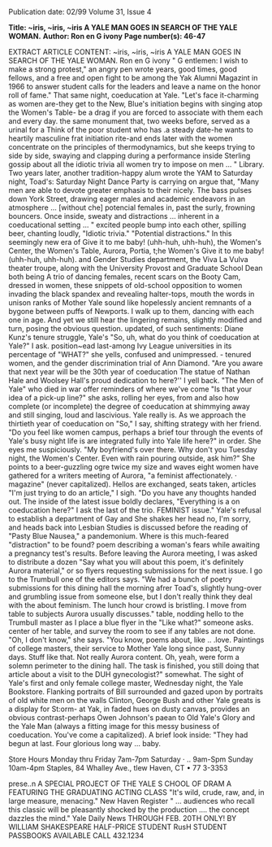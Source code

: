 Publication date: 02/99
Volume 31, Issue 4

**Title: ~iris, ~iris, ~iris A YALE MAN GOES IN SEARCH OF THE YALE WOMAN.**
**Author: Ron en G ivony**
**Page number(s): 46-47**

EXTRACT ARTICLE CONTENT:
~iris, ~iris, ~iris 
A YALE MAN GOES IN SEARCH OF THE YALE WOMAN. 
Ron en G ivony 
" G
entlemen: I wish to make a strong protest," an angry pen wrote 
years, good times, good fellows, and a free and open fight to be among 
the Yak Alumni Magazint in 1966 to answer student calls for 
the leaders and leave a name on the honor roll of fame." That same night, 
coeducation at Yale. "Let's face it-charming as women are-they get to 
the New, Blue's initiation begins with singing atop the Women's Table-
be a drag if you are forced to associate with them each and every day. 
the same monument that, two weeks before, served as a urinal for a 
Think of the poor student who has .a steady date-he wants to 
heartily masculine frat initiation rite-and ends later with the women 
concentrate on the principles of thermodynamics, but she keeps trying to 
side by side, swaying and clapping during a performance inside Sterling 
gossip about all the idiotic trivia all women try to impose on men ... " 
Library. 
Two years later, another tradition-happy alum wrote the YAM to 
Saturday night, Toad's: Saturday Night Dance Party is carrying on 
argue that, "Many men are able to devote greater emphasis to their 
nicely. The bass pulses down York Street, drawing eager males and 
academic endeavors in an atmosphere ... [without che] potencial 
females in, past the surly, frowning bouncers. Once inside, sweaty and 
distractions ... inherent in a coeducational setting ... " 
excited people bump into each other, spilling beer, chanting loudly, 
"Idiotic trivia." "Potential distractions." In this seemingly new era of 
Give it to me baby! (uhh-huh, uhh-huh), 
the Women's Center, the Women's Table, Aurora, Portia, t;he Women's 
Give it to me baby! (uhh-huh, uhh-huh). 
and Gender Studies department, the Viva La Vulva theater troupe, along 
with the University Provost and Graduate School Dean both being 
A trio of dancing females, recent scars on the Booty Cam, dressed in 
women, these snippets of old-school opposition to women invading the 
black spandex and revealing halter-tops, mouth the words in unison 
ranks of Mother Yale sound like hopelessly ancient remnants of a bygone 
between puffs of Newports. I walk up to them, dancing with each one in 
age. And yet we still hear the lingering remains, slightly modified and 
turn, posing the obvious question. 
updated, of such sentiments: Diane Kunz's tenure struggle, Yale's 
"So, uh, what do you think of coeducation at Yale?" I ask. 
position~ead last-among Ivy League universities in its percentage of 
"WHAT?" she yells, confused and unimpressed. -
tenured women, and the gender discrimination trial of Ann Diamond. 
"Are you aware that next year will be the 30th year of coeducation 
The statue of Nathan Hale and Woolsey Hall's proud dedication to 
here?'' I yell back. 
"The Men of Yale" who died in war offer reminders of where we've come 
"Is that your idea of a pick-up line?" she asks, rolling her eyes, 
from and also how complete (or incomplete) the degree of coeducation at 
shimmying away and still singing, loud and lascivious. 
Yale really is. As we approach the thirtieth year of coeducation on 
"So," I say, shifting strategy with her friend. "Do you feel like women 
campus, perhaps a brief tour through the events of Yale's busy night life is 
are integrated fully into Yale life here?" 
in order. 
She eyes me suspiciously. "My boyfriend's over there. Why don't you 
Tuesday night, the Women's Center. Even with rain pouring outside, 
ask him?" She points to a beer-guzzling ogre twice my size and waves 
eight women have gathered for a writers meeting of Aurora, "a feminist 
affectionately. 
· 
magazine" (never capitalized). Hellos are exchanged, seats taken, articles 
"I'm just trying to do an article," I sigh. "Do you have any thoughts 
handed out. The inside of the latest issue boldly declares, "Everything is a 
on coeducation here?" I ask the last of the trio. 
FEMINIST issue." Yale's refusal to establish a department of Gay and 
She shakes her head no, I'm sorry, and heads back into 
Lesbian Studies is discussed before the reading of "Pasty Blue Nausea," a 
pandemonium. Where is this much-feared "distraction" to be found? 
poem describing a woman's fears while awaiting a pregnancy test's results. 
Before leaving the Aurora meeting, I was asked to distribute a dozen 
"Say what you will about this poem, it's definitely Aurora material," 
or so flyers requesting submissions for the next issue. I go to the Trumbull 
one of the editors says. "We had a bunch of poetry submissions for this 
dining hall the morning afrer Toad's, slightly hung-over and grumbling 
issue from someone else, but I don't really think they deal with the 
about feminism. The lunch hour crowd is bristling. I move from table to 
subjects Aurora usually discusses." 
table, nodding hello to the Trumbull master as I place a blue flyer in the 
"Like what?" someone asks. 
center of her table, and survey the room to see if any tables are not done. 
"Oh, I don't know," she says. "You know, poems about, like .. .love. 
Paintings of college masters, their service to Mother Yale long since past, 
Sunny days. Stuff like that. Not really Aurora content. Oh, yeah, were 
form a solemn perimeter to the dining hall. The task is finished, 
you still doing that article about a visit to the DUH gynecologist?" 
somewhat. The sight of Yale's first and only female college master, 
Wednesday night, the Yale Bookstore. Flanking portraits of Bill 
surrounded and gazed upon by portraits of old white men on the walls 
Clinton, George Bush and other Yale greats is a display for St:orm- at Yak, 
in faded hues on dusty canvas, provides an obvious contrast-perhaps 
Owen Johnson's paean to Old Yale's Glory and the Yale Man (always 
a fitting image for this messy business of coeducation. You've come a 
capitalized). A brief look inside: "They had begun at last. Four glorious 
long way ... baby. 



Store Hours 
Monday thru Friday 
7am-7pm 
Saturday · .. 
9am-Spm 
Sunday 
10am-4pm 
Staples, 84 Whalley Ave., tlew Haven, CT • 77 3-3353 

prese..n 
A SPECIAL PROJECT OF THE YALE S CHOOL OF DRAM A FEATURING THE GRADUATING ACTING CLASS 
"It's wild, crude, raw, 
and, in large measure, 
menacing." 
New Haven Register 
" ... audiences who recall 
this classic will be pleasantly 
shocked by the production .... 
the concept dazzles the mind." 
Yale Daily News 
THROUGH 
FEB. 20TH 
ONLY! 
BY WILLIAM SHAKESPEARE 
HALF-PRICE STUDENT RusH 
STUDENT PASSBOOKS AVAILABLE 
CALL 432.1234